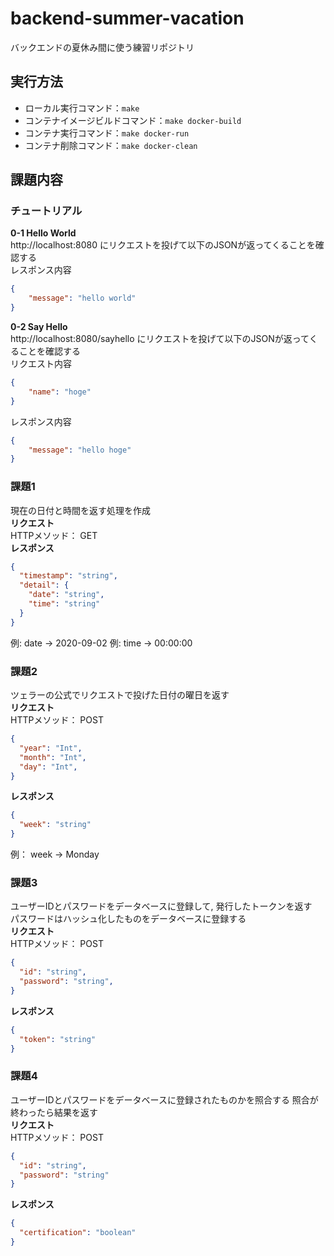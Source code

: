 # backend-summer-vacation
バックエンドの夏休み間に使う練習リポジトリ
## 実行方法
- ローカル実行コマンド：`make`
- コンテナイメージビルドコマンド：`make docker-build`
- コンテナ実行コマンド：`make docker-run`
- コンテナ削除コマンド：`make docker-clean`

## 課題内容
### チュートリアル
**0-1 Hello World**  
http://localhost:8080 にリクエストを投げて以下のJSONが返ってくることを確認する  
レスポンス内容
```json
{
    "message": "hello world"
}
```
**0-2 Say Hello**  
http://localhost:8080/sayhello にリクエストを投げて以下のJSONが返ってくることを確認する  
リクエスト内容  
```json
{
    "name": "hoge"
}
```
レスポンス内容
```json
{
    "message": "hello hoge"
}
```
### 課題1
現在の日付と時間を返す処理を作成  
**リクエスト**  
HTTPメソッド： GET  
**レスポンス**  
```json
{
  "timestamp": "string",
  "detail": {
    "date": "string",
    "time": "string"
  }
}
```
例: date → 2020-09-02
例: time → 00:00:00
### 課題2
ツェラーの公式でリクエストで投げた日付の曜日を返す  
**リクエスト**  
HTTPメソッド： POST  
```json
{
  "year": "Int",
  "month": "Int",
  "day": "Int",
}
```
**レスポンス**  
```json
{
  "week": "string"
}
```
例： week → Monday
### 課題3
ユーザーIDとパスワードをデータベースに登録して, 発行したトークンを返す  
パスワードはハッシュ化したものをデータベースに登録する  
**リクエスト**  
HTTPメソッド： POST  
```json
{
  "id": "string",
  "password": "string",
}
```
**レスポンス**  
```json
{
  "token": "string"
}
```
### 課題4
ユーザーIDとパスワードをデータベースに登録されたものかを照合する
照合が終わったら結果を返す  
**リクエスト**  
HTTPメソッド： POST  
```json
{
  "id": "string",
  "password": "string"
}
```
**レスポンス**  
```json
{
  "certification": "boolean"
}
```